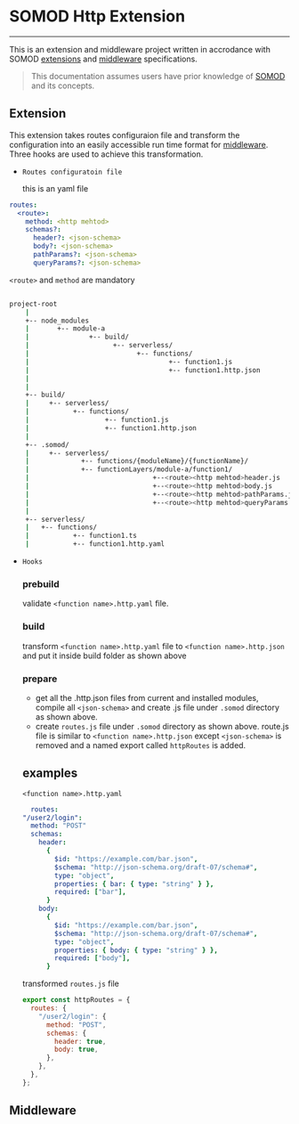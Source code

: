 # SOMOD Http Extension

---

This is an extension and middleware project written in accrodance with SOMOD [extensions](https://docs.somod.dev/reference/main-concepts/extensions) and [middleware](https://docs.somod.dev/reference/main-concepts/serverless/middlewares) specifications.

> This documentation assumes users have prior knowledge of [SOMOD](https://docs.somod.dev/) and its concepts.

## **Extension**

This extension takes routes configuraion file and transform the configuration into an easily accessible run time format for [middleware](#middleware). Three hooks are used to achieve this transformation.

- `Routes configuratoin file`

  this is an yaml file

```yaml
routes:
  <route>:
    method: <http mehtod>
    schemas?:
      header?: <json-schema>
      body?: <json-schema>
      pathParams?: <json-schema>
      queryParams?: <json-schema>
```

`<route>` and `method` are mandatory

```bash

project-root
    |
    +-- node_modules                                                         --+
    |       +-- module-a                                                       |
    |               +-- build/                                                 | FROM DEPENDENCIES
    |                     +-- serverless/                                      |
    |                           +-- functions/                                 |
    |                                   +-- function1.js                       |
    |                                   +-- function1.http.json                |
    |                                                                        --+
    |
    +-- build/                                                               --+
    |     +-- serverless/                                                      |
    |           +-- functions/                                                 |
    |                   +-- function1.js                                       |
    |                   +-- function1.http.json                                |
    |                                                                        --+
    +-- .somod/                                                               --+
    |     +-- serverless/                                                       |
    |             +-- functions/{moduleName}/{functionName}/                    | BUNDLED
    |             +-- functionLayers/module-a/function1/                        |
    |                               +--<route><http mehtod>header.js            |
    |                               +--<route><http mehtod>body.js              |
    |                               +--<route><http mehtod>pathParams.js        |
    |                               +--<route><http mehtod>queryParams.js     --+
    |                                                                         --+
    +-- serverless/                                                           --+
    |   +-- functions/                                                          | FROM SOURCE
    |           +-- function1.ts                                                |
    |           +-- function1.http.yaml                                       --+


```

- `Hooks`

  ### prebuild

  validate `<function name>.http.yaml` file.

  ### build

  transform `<function name>.http.yaml` file to `<function name>.http.json` and put it inside build folder as shown above

  ### prepare

  - get all the <function name>.http.json files from current and installed modules, compile all `<json-schema>` and create <route><http mehtod><type>.js file under `.somod` directory as shown above.
  - create `routes.js` file under `.somod` directory as shown above. route.js file is similar to `<function name>.http.json` except `<json-schema>` is removed and a named export called `httpRoutes` is added.

  ## examples

  `<function name>.http.yaml`

  ```yaml
    routes:
  "/user2/login":
    method: "POST"
    schemas:
      header:
        {
          $id: "https://example.com/bar.json",
          $schema: "http://json-schema.org/draft-07/schema#",
          type: "object",
          properties: { bar: { type: "string" } },
          required: ["bar"],
        }
      body:
        {
          $id: "https://example.com/bar.json",
          $schema: "http://json-schema.org/draft-07/schema#",
          type: "object",
          properties: { body: { type: "string" } },
          required: ["body"],
        }

  ```

  transformed `routes.js` file

  ```javascript
  export const httpRoutes = {
    routes: {
      "/user2/login": {
        method: "POST",
        schemas: {
          header: true,
          body: true,
        },
      },
    },
  };
  ```

## **Middleware**
